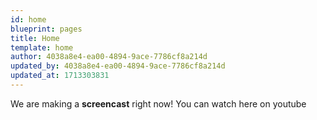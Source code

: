 ```yaml
---
id: home
blueprint: pages
title: Home
template: home
author: 4038a8e4-ea00-4894-9ace-7786cf8a214d
updated_by: 4038a8e4-ea00-4894-9ace-7786cf8a214d
updated_at: 1713303831
---
```

We are making a **screencast** right now! You can watch here on youtube